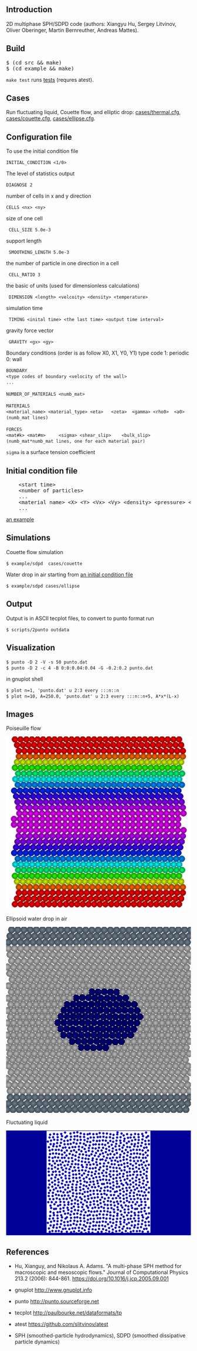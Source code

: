 <H2>Introduction</H2>

2D multiphase SPH/SDPD code (authors:
Xiangyu Hu,
Sergey Litvinov,
Oliver Oberinger,
Martin Bernreuther,
Andreas Mattes).

<H2>Build</H2>

<pre>
$ (cd src && make)
$ (cd example && make)
</pre>

<code>make test</code> runs [tests](test/) (requres atest).

<H2>Cases</H2>

Run fluctuating liquid, Couette flow, and elliptic drop:
[cases/thermal.cfg](cases/thermal.cfg),
[cases/couette.cfg](cases/couette.cfg),
[cases/ellipse.cfg](cases/ellipse.cfg).

<H2>Configuration file</H2>

To use the initial condition file

    INITIAL_CONDITION <1/0>

The level of statistics output

    DIAGNOSE 2

number of cells in x and y direction

    CELLS <nx> <ny>

size of one cell

     CELL_SIZE 5.0e-3

support length

     SMOOTHING_LENGTH 5.0e-3

the number of particle in one direction in a cell

     CELL_RATIO	3

the basic of units (used for dimensionless calculations)

     DIMENSION <length> <velcoity> <density> <temperature>

simulation time

     TIMING <inital time> <the last time> <output time interval>

gravity force vector

     GRAVITY <gx> <gy>

Boundary conditions (order is as follow X0, X1, Y0, Y1)
type code
1: periodic
0: wall

    BOUNDARY
    <type codes of boundary <velocity of the wall>
    ...

    NUMBER_OF_MATERIALS <numb_mat>

    MATERIALS
    <material_name> <material_type>	<eta>	<zeta>	<gamma>	<rho0>	<a0>
    (numb_mat lines)

    FORCES
    <mat#k>	<mat#m>		<sigma>	<shear_slip>	<bulk_slip>
    (numb_mat*numb_mat lines, one for each material pair)

`sigma` is a surface tension coefficient

<H2>Initial condition file</H2>

<pre>
    &lt;start time&gt;
    &lt;number of particles&gt;
    ...
    &lt;material name&gt; &lt;X&gt; &lt;Y&gt; &lt;Vx&gt; &lt;Vy&gt; &lt;density&gt; &lt;pressure&gt; &lt;temperature&gt;
    ...
</pre>

[an example](cases/couette.rst)

<H2>Simulations</H2>

Couette flow simulation

    $ example/sdpd  cases/couette

Water drop in air starting from [an initial condition file](cases/ellipse.cfg)

    $ example/sdpd cases/ellipse

<H2>Output</H2>

Output is in ASCII tecplot files, to convert to punto format run

    $ scripts/2punto outdata

<H2>Visualization</H2>

    $ punto -D 2 -V -s 50 punto.dat
    $ punto -D 2 -c 4 -B 0:0:0.04:0.04 -G -0.2:0.2 punto.dat

in gnuplot shell

    $ plot n=1, 'punto.dat' u 2:3 every :::n::n
    $ plot n=10, A=250.0, 'punto.dat' u 2:3 every :::n::n+5, A*x*(L-x)

<H2>Images</H2>

Poiseuille flow

<p align="center"><img src="img/poiseuille.png"/></p>

Ellipsoid water drop in air

<p align="center"><img src="img/ellipse.png"/></p>

Fluctuating liquid

<p align="center"><img src="img/thermal.gif"/></p>

<H2>References</H2>

- Hu, Xianguy, and Nikolaus A. Adams. "A multi-phase SPH method for
  macroscopic and mesoscopic flows." Journal of Computational Physics
  213.2 (2006): 844-861. https://doi.org/10.1016/j.jcp.2005.09.001

- gnuplot http://www.gnuplot.info

- punto http://punto.sourceforge.net

- tecplot http://paulbourke.net/dataformats/tp

- atest https://github.com/slitvinov/atest

- SPH (smoothed-particle hydrodynamics), SDPD (smoothed dissipative particle dynamics)
